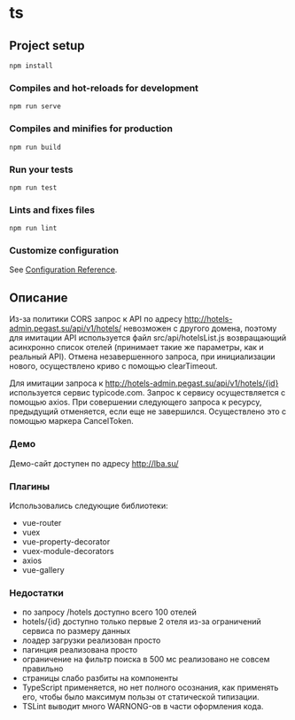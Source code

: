 # ts

## Project setup
```
npm install
```

### Compiles and hot-reloads for development
```
npm run serve
```

### Compiles and minifies for production
```
npm run build
```

### Run your tests
```
npm run test
```

### Lints and fixes files
```
npm run lint
```

### Customize configuration
See [Configuration Reference](https://cli.vuejs.org/config/).

## Описание
Из-за политики CORS запрос к API по адресу http://hotels-admin.pegast.su/api/v1/hotels/  невозможен с другого домена, поэтому для имитации API используется файл src/api/hotelsList.js возвращающий асинхронно список отелей (принимает такие же параметры, как и реальный API). Отмена незавершенного запроса, при инициализации нового, осуществлено криво с помощью clearTimeout.

Для имитации запроса к http://hotels-admin.pegast.su/api/v1/hotels/{id} используется сервис typicode.com. Запрос к сервису осуществляется с помощью axios. При совершении следующего запроса к ресурсу, предыдущий отменяется, если еще не завершился. Осуществлено это с помощью маркера CancelToken.

### Демо
Демо-сайт доступен по адресу http://lba.su/

### Плагины
Использовались следующие библиотеки:
-	vue-router
-	vuex
-	vue-property-decorator
-	vuex-module-decorators
-	axios
-	vue-gallery

### Недостатки
- по запросу /hotels доступно всего 100 отелей
- hotels/{id} доступно только первые 2 отеля из-за ограничений сервиса по размеру данных
- лоадер загрузки реализован просто
- пагинция реализована просто
- ограничение на фильтр поиска в 500 мс реализовано не совсем правильно
- страницы слабо разбиты на компоненты
- TypeScript применяется, но нет полного осознания, как применять его, чтобы было максимум пользы от статической типизации.
- TSLint выводит много WARNONG-ов в части оформления кода.